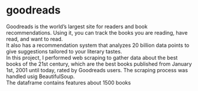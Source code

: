 # goodreads
Goodreads is the world’s largest site for readers and book recommendations. Using it, you can track the books you are reading, have read, and want to read.<br>
It also has a recommendation system that analyzes 20 billion data points to give suggestions tailored to your literary tastes.<br>
In this project, I performed web scraping to gather data about the best books of the 21st century, which are the best books published from January 1st, 2001 until today, rated by Goodreads users. The scraping process was handled usig BeautifulSoup.<br>
The dataframe contains features about 1500 books
